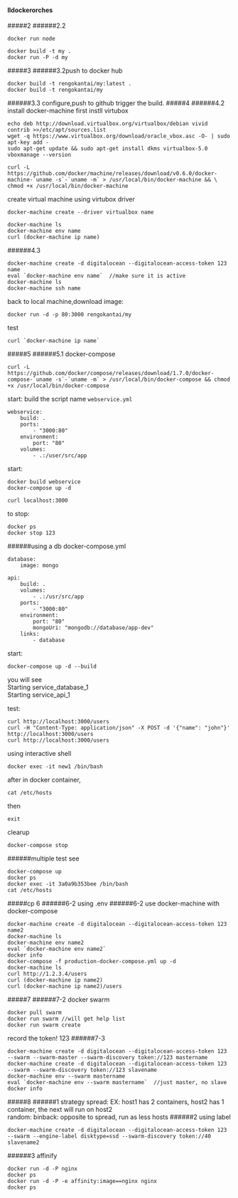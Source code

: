 #### lldockerorches
#####2
######2.2
```
docker run node
```
```
docker build -t my .
docker run -P -d my
```
#####3
######3.2push to docker hub
```
docker build -t rengokantai/my:latest .
docker build -t rengokantai/my
```
######3.3 configure,push to github
trigger the build.
#####4
######4.2
install docker-machine
first instll virtubox
```
echo deb http://download.virtualbox.org/virtualbox/debian vivid contrib >>/etc/apt/sources.list
wget -q https://www.virtualbox.org/download/oracle_vbox.asc -O- | sudo apt-key add -
sudo apt-get update && sudo apt-get install dkms virtualbox-5.0
vboxmanage --version
```

```
curl -L https://github.com/docker/machine/releases/download/v0.6.0/docker-machine-`uname -s`-`uname -m` > /usr/local/bin/docker-machine && \
chmod +x /usr/local/bin/docker-machine
```
create virtual machine using virtubox driver
```
docker-machine create --driver virtualbox name
```
```
docker-machine ls
docker-machine env name
curl (docker-machine ip name)
```
######4.3
```
docker-machine create -d digitalocean --digitalocean-access-token 123 name
eval `docker-machine env name`  //make sure it is active
docker-machine ls
docker-machine ssh name
```
back to local machine,download image:
```
docker run -d -p 80:3000 rengokantai/my
```
test
```
curl `docker-machine ip name`
```
#####5
######5.1 docker-compose
```
curl -L https://github.com/docker/compose/releases/download/1.7.0/docker-compose-`uname -s`-`uname -m` > /usr/local/bin/docker-compose && chmod +x /usr/local/bin/docker-compose
```
start:
build the script name ```webservice.yml```
```
webservice:
	build: . 
	ports:
		- "3000:80"
	environment: 
		port: "80"
	volumes:
		- .:/user/src/app
```
start:
```
docker build webservice
docker-compose up -d
```
```
curl localhost:3000
```
to stop:
```
docker ps
docker stop 123
```
######using a db
docker-compose.yml
```
database:
	image: mongo

api:
	build: .
	volumes:
		- .:/usr/src/app
	ports:
		- "3000:80"
	environment:
		port: "80"
		mongoUri: "mongodb://database/app-dev"
	links:
		- database
```
start:
```
docker-compose up -d --build
```
you will see   
Starting service_database_1  
Starting service_api_1  

test:
```
curl http://localhost:3000/users
curl -H "Content-Type: application/json" -X POST -d '{"name": "john"}' http://localhost:3000/users
curl http://localhost:3000/users
```
using interactive shell
```
docker exec -it new1 /bin/bash
```
after in docker container,
```
cat /etc/hosts
```
then
```
exit
```
clearup
```
docker-compose stop
```
######multiple test
see 
```
docker-compose up 
docker ps
docker exec -it 3a0a9b353bee /bin/bash
cat /etc/hosts
```

#####cp 6
######6-2 using .env
######6-2 use docker-machine with docker-compose
```
docker-machine create -d digitalocean --digitalocean-access-token 123 name2
docker-machine ls
docker-machine env name2
eval `docker-machine env name2`
docker info
docker-compose -f production-docker-compose.yml up -d
docker-machine ls
curl http://1.2.3.4/users
curl (docker-machine ip name2)
curl (docker-machine ip name2)/users
```
#####7
######7-2 docker swarm
```
docker pull swarm
docker run swarm //will get help list
docker run swarm create
``` 
record the token! 123
######7-3
```
docker-machine create -d digitalocean --digitalocean-access-token 123 --swarm --swarm-master --swarm-discovery token://123 mastername
docker-machine create -d digitalocean --digitalocean-access-token 123 --swarm --swarm-discovery token://123 slavename
docker-machine env --swarm mastername
eval `docker-machine env --swarm mastername`  //just master, no slave
docker info
```
#####8
######1 strategy
spread: EX: host1 has 2 containers, host2 has 1 container, the next will run on host2  
random: 
binback: opposite to spread, run as less hosts
######2 using label
```
docker-machine create -d digitalocean --digitalocean-access-token 123 --swarm --engine-label disktype=ssd --swarm-discovery token://40 slavename2
```
######3 affinify
```
docker run -d -P nginx
docker ps
docker run -d -P -e affinity:image==nginx nginx
docker ps
```
